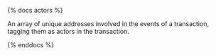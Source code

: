 {% docs actors %}

An array of unique addresses involved in the events of a transaction, tagging them as actors in the transaction.

{% enddocs %}
